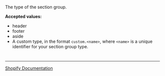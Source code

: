 The type of the section group.

**Accepted values:**

- header
- footer
- aside
- A custom type, in the format `custom.<name>`, where `<name>` is a unique identifier for your section group type.

#

---

[Shopify Documentation](https://shopify.dev/docs/themes/architecture/section-groups#schema)
